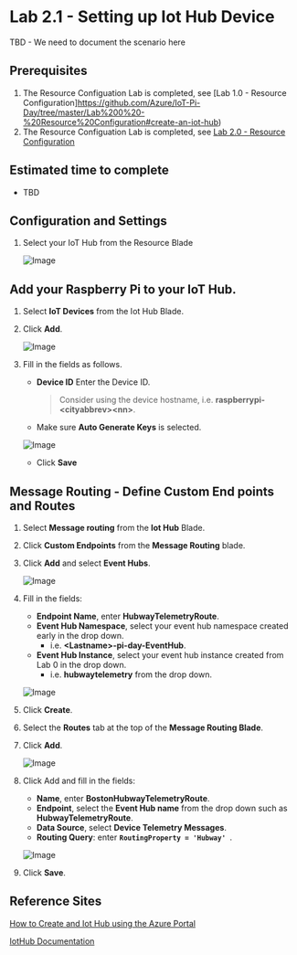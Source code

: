 # Lab 2.1 - Setting up Iot Hub Device
TBD - We need to document the scenario here

## Prerequisites
1. The Resource Configuation Lab is completed, see [Lab 1.0 - Resource Configuration]https://github.com/Azure/IoT-Pi-Day/tree/master/Lab%200%20-%20Resource%20Configuration#create-an-iot-hub)
2. The Resource Configuation Lab is completed, see [Lab 2.0 - Resource Configuration](https://github.com/Azure/IoT-Pi-Day/tree/master/Lab%202%20-%20Working%20with%20Hubway%20Data/Lab%202.0%20-%20Resource%20Configuration)

## Estimated time to complete
- TBD

## Configuration and Settings

1. Select your IoT Hub from the Resource Blade

    ![Image](/images/lab-2.1-image0.png)
    
## Add your Raspberry Pi to your IoT Hub.

1.  Select **IoT Devices** from the Iot Hub Blade.
2.  Click **Add**.

    ![Image](/images/lab-2.1-image1.png)

 3. Fill in the fields as follows.
    - **Device ID**  Enter the Device ID.
        > Consider using the device hostname, i.e. **raspberrypi-<**cityabbrev>**<**nn**>**.
    - Make sure **Auto Generate Keys** is selected.

    ![Image](/images/lab-2.1-image2.png)

    - Click **Save**

## Message Routing - Define Custom End points and Routes
1. Select **Message routing** from the **Iot Hub** Blade.
2. Click **Custom Endpoints** from the **Message Routing** blade.
3. Click **Add** and select **Event Hubs**.

    ![Image](/images/lab-2.1-image3.png)

5.  Fill in the fields:
    - **Endpoint Name**, enter **HubwayTelemetryRoute**.
    - **Event Hub Namespace**, select your event hub namespace created early in the drop down.
        - i.e. **<**Lastname**>-pi-day-EventHub**.
    - **Event Hub Instance**, select your event hub instance created from Lab 0 in the drop down.
        - i.e. **hubwaytelemetry** from the drop down.

    ![Image](/images/lab-2.1-image4.png)

6. Click **Create**.
7. Select the **Routes** tab at the top of the **Message Routing Blade**.
8. Click **Add**.

    ![Image](/images/lab-2.1-image5.png)

8.  Click Add and fill in the fields:
    - **Name**, enter **BostonHubwayTelemetryRoute**.
    - **Endpoint**, select the **Event Hub name** from the drop down such as **HubwayTelemetryRoute**.
    - **Data Source**, select **Device Telemetry Messages**.
    - **Routing Query**: enter **```RoutingProperty = 'Hubway' ```**.

    ![Image](/images/lab-2.1-image6.png)

9. Click **Save**.

## Reference Sites

[How to Create and Iot Hub using the Azure Portal][Create-iot-hub]

[IotHub Documentation][IotHub-Documentation]



[Azure-Portal]: https://portal.azure.com/ 

[Create-iot-hub]: https://docs.microsoft.com/en-us/azure/iot-hub/iot-hub-create-through-portal

[IotHub-Documentation]: https://docs.microsoft.com/en-us/azure/iot-hub/
